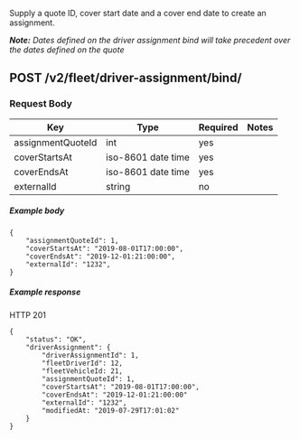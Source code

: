 Supply a quote ID, cover start date and a cover end date to create an assignment.

**_Note:_** _Dates defined on the driver assignment bind will take precedent over the dates defined on the quote_

## POST /v2/fleet/driver-assignment/bind/

### Request Body

| Key | Type | Required | Notes |
| --- | --- | --- | --- |
| assignmentQuoteId | int | yes |  |
| coverStartsAt | iso-8601 date time | yes |  |
| coverEndsAt | iso-8601 date time | yes |  |
| externalId | string | no |  |

##### Example body

```
{
    "assignmentQuoteId": 1,
    "coverStartsAt": "2019-08-01T17:00:00",
    "coverEndsAt": "2019-12-01:21:00:00",
    "externalId": "1232",
}
```

##### Example response

HTTP 201

```
{
    "status": "OK",
    "driverAssignment": {
        "driverAssignmentId": 1,
        "fleetDriverId": 12,
        "fleetVehicleId: 21,
        "assignmentQuoteId": 1,
        "coverStartsAt": "2019-08-01T17:00:00",
        "coverEndsAt": "2019-12-01:21:00:00"
        "externalId": "1232",
        "modifiedAt: "2019-07-29T17:01:02"
    }
}
```
